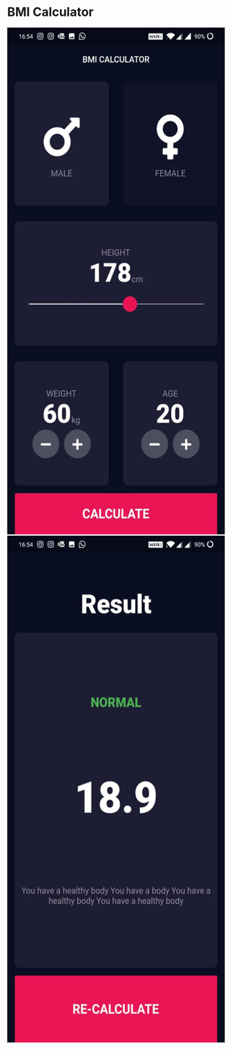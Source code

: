 # BMI Calculator 
<img src="BMI1.jpeg" height="1170" width="540">
<img src="BMI2.jpeg" height="1170" width="540">
